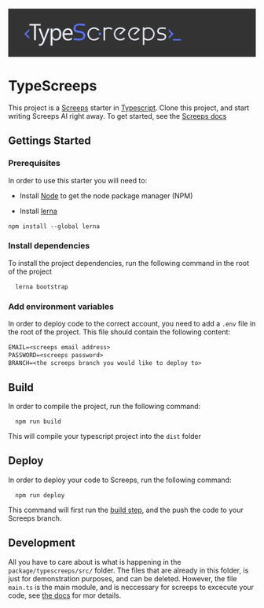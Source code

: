 ![](./typescreeps.png)

# TypeScreeps

This project is a [Screeps](https://screeps.com/) starter in [Typescript](https://www.typescriptlang.org/). Clone this project, and start writing Screeps AI right away. To get started, see the [Screeps docs](https://docs.screeps.com/)

## Gettings Started

### Prerequisites

In order to use this starter you will need to:

* Install [Node](https://nodejs.org/en/download/) to get the node package manager (NPM)

* Install [lerna](https://lerna.js.org/)

```console
npm install --global lerna
```

### Install dependencies

To install the project dependencies, run the following command in the root of the project

```console
  lerna bootstrap
```

### Add environment variables

In order to deploy code to the correct account, you need to add a `.env` file in the root of the project. This file should contain the following content:

```
EMAIL=<screeps email address>
PASSWORD=<screeps password>
BRANCH=<the screeps branch you would like to deploy to>
```

## Build

In order to compile the project, run the following command:

```console
  npm run build
```

This will compile your typescript project into the `dist` folder

## Deploy

In order to deploy your code to Screeps, run the following command:

```console
  npm run deploy
```

This command will first run the [build step](##build), and the push the code to your Screeps branch.

## Development

All you have to care about is what is happening in the `package/typescreeps/src/` folder. The files that are already in this folder, is just for demonstration purposes, and can be deleted. However, the file `main.ts` is the main module, and is neccessary for screeps to excecute your code, see [the docs](https://docs.screeps.com/game-loop.html) for mor details.
